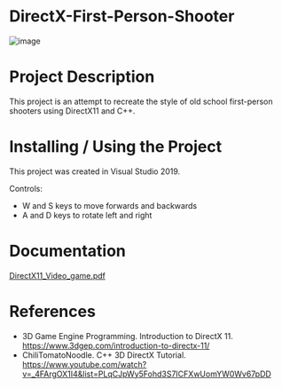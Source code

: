# DirectX-First-Person-Shooter

![image](https://user-images.githubusercontent.com/55785328/161012511-e44e420e-d855-4efd-98f5-0c1587517d64.png)

# Project Description
This project is an attempt to recreate the style of old school first-person shooters using DirectX11 and C++.

# Installing / Using the Project
This project was created in Visual Studio 2019.

Controls:
- W and S keys to move forwards and backwards
- A and D keys to rotate left and right

# Documentation
[DirectX11_Video_game.pdf](https://github.com/Ahillman2000/DirectX-First-Person-Shooter/files/10372707/DirectX11_Video_game.pdf)

# References
- 3D Game Engine Programming. Introduction to DirectX 11. https://www.3dgep.com/introduction-to-directx-11/
- ChiliTomatoNoodle. C++ 3D DirectX Tutorial. https://www.youtube.com/watch?v=_4FArgOX1I4&list=PLqCJpWy5Fohd3S7ICFXwUomYW0Wv67pDD
